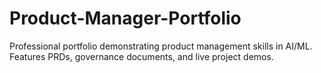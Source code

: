 # Product-Manager-Portfolio
Professional portfolio demonstrating product management skills in AI/ML. Features PRDs, governance documents, and live project demos.
